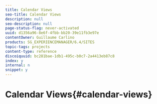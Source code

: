 ```yaml
---
title: Calendar Views
seo-title: Calendar Views
description: null
seo-description: null
page-status-flag: never-activated
uuid: d1356a96-8e6f-4fbb-bb20-39e11fb3e97e
contentOwner: Guillaume Carlino
products: SG_EXPERIENCEMANAGER/6.4/SITES
topic-tags: projects
content-type: reference
discoiquuid: bc281bae-1db1-495c-b0c7-2a4413eb87c8
index: y
internal: n
snippet: y
---
```


# Calendar Views{#calendar-views}


